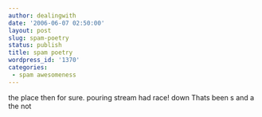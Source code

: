 ```yaml
---
author: dealingwith
date: '2006-06-07 02:50:00'
layout: post
slug: spam-poetry
status: publish
title: spam poetry
wordpress_id: '1370'
categories:
 - spam awesomeness
---
```


the place then for sure. pouring stream had race! down Thats been s and a the
not

